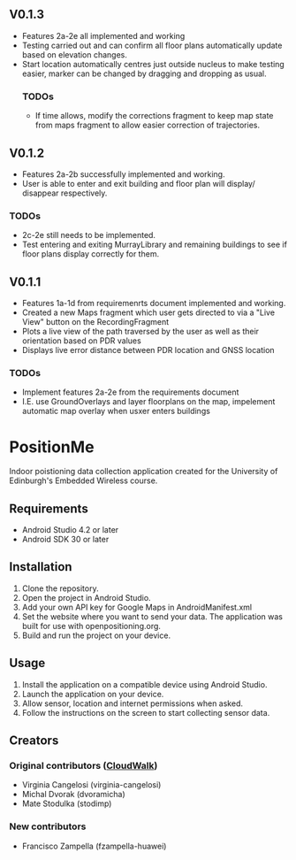 ## V0.1.3
- Features 2a-2e all implemented and working
- Testing carried out and can confirm all floor plans automatically update based on elevation changes.
- Start location automatically centres just outside nucleus to make testing easier, marker can be changed by dragging and dropping as usual.
  ### TODOs
  - If time allows, modify the corrections fragment to keep map state from maps fragment to allow easier correction of trajectories.

## V0.1.2
- Features 2a-2b successfully implemented and working.
- User is able to enter and exit building and floor plan will display/ disappear respectively.
### TODOs
- 2c-2e still needs to be implemented.
- Test entering and exiting MurrayLibrary and remaining buildings to see if floor plans display correctly for them.

## V0.1.1

- Features 1a-1d from requiremenrts document implemented and working.
- Created a new Maps fragment which user gets directed to via a "Live View" button on the RecordingFragment
- Plots a live view of the path traversed by the user as well as their orientation based on PDR values
- Displays live error distance between PDR location and GNSS location


### TODOs
- Implement features 2a-2e from the requirements document
- I.E. use GroundOverlays and layer floorplans on the map, impelement automatic map overlay when usxer enters buildings



# PositionMe
Indoor poistioning data collection application created for the University of Edinburgh's Embedded Wireless course. 

## Requirements

- Android Studio 4.2 or later
- Android SDK 30 or later

## Installation

1. Clone the repository.
2. Open the project in Android Studio.
3. Add your own API key for Google Maps in AndroidManifest.xml
4. Set the website where you want to send your data. The application was built for use with openpositioning.org.
5. Build and run the project on your device.

## Usage

1. Install the application on a compatible device using Android Studio.
2. Launch the application on your device.
3. Allow sensor, location and internet permissions when asked.
4. Follow the instructions on the screen to start collecting sensor data.

## Creators

### Original contributors ([CloudWalk](https://github.com/openpositioning/DataCollectionTeam6))
- Virginia Cangelosi (virginia-cangelosi)
- Michal Dvorak (dvoramicha)
- Mate Stodulka (stodimp)

### New contributors
- Francisco Zampella (fzampella-huawei)
